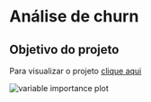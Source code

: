 
<!-- README.md is generated from README.Rmd. Please edit that file -->

# Análise de churn

## Objetivo do projeto

Para visualizar o projeto [clique
aqui](https://github.com/RodrigoFP51/Analise_churn/blob/master/Churn.md) 

![variable importance
plot](Churn_files/figure-gfm/unnamed-chunk-22-2.png)
